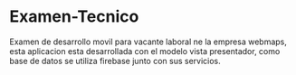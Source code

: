# Examen-Tecnico
Examen de desarrollo movil para vacante laboral ne la empresa webmaps, esta aplicacion esta desarrollada con el modelo vista presentador, como base de datos se utiliza
firebase junto con sus servicios.
